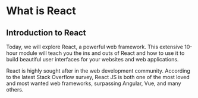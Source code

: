 # What is React

## Introduction to React

Today, we will explore React, a powerful web framework. This extensive 10-hour module will teach you the ins and outs of React and how to use it to build beautiful user interfaces for your websites and web applications.

React is highly sought after in the web development community. According to the latest Stack Overflow survey, React JS is both one of the most loved and most wanted web frameworks, surpassing Angular, Vue, and many others.
